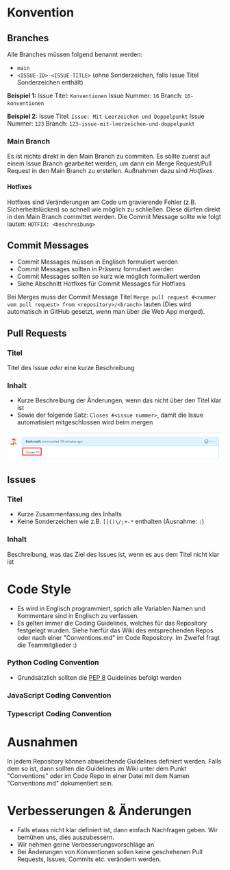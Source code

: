 # Konvention

## Branches
Alle Branches müssen folgend benannt werden:
* `main`
* `<ISSUE-ID>-<ISSUE-TITLE>` (ohne Sonderzeichen, falls Issue Titel Sonderzeichen enthält)

**Beispiel 1:**
Issue Titel: `Konventionen`
Issue Nummer: `16`
Branch: `16-konventionen`

**Beispiel 2:**
Issue Titel: `Issue: Mit Leerzeichen und Doppelpunkt`
Issue Nummer: `123`
Branch: `123-issue-mit-leerzeichen-und-doppelpunkt`

### Main Branch
Es ist nichts direkt in den Main Branch zu commiten. Es sollte zuerst auf einem Issue Branch gearbeitet werden, um dann ein Merge Request/Pull Request in den Main Branch zu erstellen. Außnahmen dazu sind *Hotfixes*.

#### Hotfixes
Hotfixes sind Veränderungen am Code um gravierende Fehler (z.B. Sicherheitslücken) so schnell wie möglich zu schließen. Diese dürfen direkt in den Main Branch committet werden. Die Commit Message sollte wie folgt lauten: `HOTFIX: <beschreibung>`

## Commit Messages
- Commit Messages müssen in Englisch formuliert werden
- Commit Messages sollten in Präsenz formuliert werden
- Commit Messages sollten so kurz wie möglich formuliert werden
- Siehe Abschnitt Hotfixes für Commit Messages für Hotfixes

Bei Merges muss der Commit Message Titel `Merge pull request #<nummer vom pull request> from <repository>/<branch>` lauten (Dies wird automatisch in GitHub gesetzt, wenn man über die Web App merged).

## Pull Requests

### Titel
Titel des Issue *oder* eine kurze Beschreibung

### Inhalt
- Kurze Beschreibung der Änderungen, wenn das nicht über den Titel klar ist
- Sowie der folgende Satz: `Closes #<issue nummer>`, damit die Issue automatisiert mitgeschlossen wird beim mergen

![](.img/example_closes.png)

## Issues

### Titel
- Kurze Zusammenfassung des Inhalts
- Keine Sonderzeichen wie z.B. `[]()\/;+-*` enthalten (Ausnahme: `:`)

### Inhalt
Beschreibung, was das Ziel des Issues ist, wenn es aus dem Titel nicht klar ist

# Code Style
- Es wird in Englisch programmiert, sprich alle Variablen Namen und Kommentare sind in Englisch zu verfassen.
- Es gelten immer die Coding Guidelines, welches für das Repository festgelegt wurden. Siehe hierfür das Wiki des entsprechenden Repos oder nach einer "Conventions.md" im Code Repository. Im Zweifel fragt die Teammitglieder :)

### Python Coding Convention
- Grundsätzlich sollten die [PEP 8](https://www.python.org/dev/peps/pep-0008/) Guidelines befolgt werden

### JavaScript Coding Convention

### Typescript Coding Convention

# Ausnahmen
In jedem Repository können abweichende Guidelines definiert werden. Falls dem so ist, dann sollten die Guidelines im Wiki unter dem Punkt "Conventions" oder im Code Repo in einer Datei mit dem Namen "Conventions.md" dokumentiert sein.

# Verbesserungen & Änderungen
- Falls etwas nicht klar definiert ist, dann einfach Nachfragen geben. Wir bemühen uns, dies auszubessern.
- Wir nehmen gerne Verbesserungsvorschläge an
- Bei Änderungen von Konventionen sollen keine geschehenen Pull Requests, Issues, Commits etc. verändern werden.
